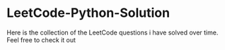 # LeetCode-Python-Solution
Here is the collection of the LeetCode questions i have solved over time. Feel free to check it out
